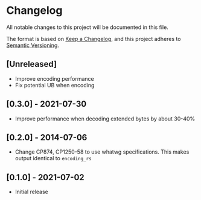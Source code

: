 # Changelog
All notable changes to this project will be documented in this file.

The format is based on [Keep a Changelog](https://keepachangelog.com/en/1.0.0/),
and this project adheres to [Semantic Versioning](https://semver.org/spec/v2.0.0.html).

## [Unreleased]
- Improve encoding performance
- Fix potential UB when encoding
## [0.3.0] - 2021-07-30
- Improve performance when decoding extended bytes by about 30-40%

## [0.2.0] - 2014-07-06
- Change CP874, CP1250-58 to use whatwg specifications. This makes output identical to `encoding_rs`

## [0.1.0] - 2021-07-02
- Initial release
